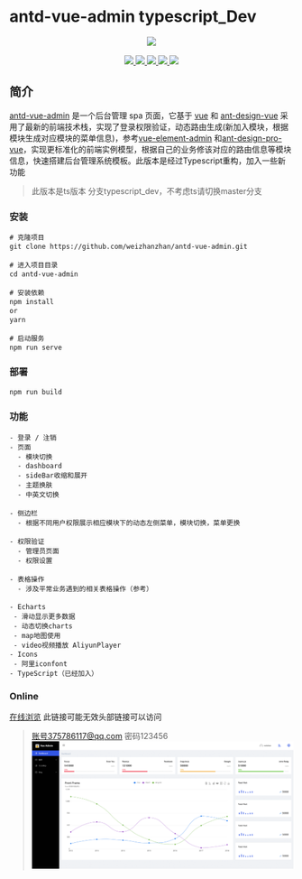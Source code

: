 # antd-vue-admin typescript_Dev

<p align="center">
    <a href="https://github.com/weizhanzhan/antd-vue-admin" target="_blank">
        <img src="http://react.zhanwei.xyz/ico.png" width="100">
    </a>
</p>
<p align="center">
    <a href="https://github.com/vuejs/vue">
        <img src="https://img.shields.io/badge/vue-2.6.6-brightgreen.svg">
    </a>
    <a href="https://github.com/vueComponent/ant-design-vue?utm_source=gold_browser_extension">
        <img src="https://img.shields.io/badge/ant--design--vue-1.3.5-informational">
    </a>
    <a href="https://github.com/prettier/prettier">
        <img src="https://img.shields.io/badge/code style-prettier-brightgreen.svg">
    </a>
    <a href="https://github.com/webpack/webpack">
        <img src="https://img.shields.io/badge/webpack->=4.0.0-critical.svg">
    </a>
  	<a href="https://github.com/gcddblue/vue-admin-webapp/blob/master/LICENSE">
        <img src="https://img.shields.io/badge/css-sass-yellow.svg">
    </a>
</p>


## 简介

[antd-vue-admin](https://github.com/weizhanzhan/antd-vue-admin) 是一个后台管理 spa 页面，它基于 [vue](https://github.com/vuejs/vue) 和 [ant-design-vue](https://github.com/vueComponent/ant-design-vue) 采用了最新的前端技术栈，实现了登录权限验证，动态路由生成(新加入模块，根据模块生成对应模块的菜单信息)，参考[vue-element-admin](https://github.com/PanJiaChen/vue-element-admin) 和[ant-design-pro-vue](https://github.com/sendya/ant-design-pro-vue)，实现更标准化的前端实例模型，根据自己的业务修该对应的路由信息等模块信息，快速搭建后台管理系统模板。此版本是经过Typescript重构，加入一些新功能



>此版本是ts版本 分支typescript_dev，不考虑ts请切换master分支

### 安装

```
# 克隆项目
git clone https://github.com/weizhanzhan/antd-vue-admin.git

# 进入项目目录
cd antd-vue-admin

# 安装依赖
npm install
or
yarn

# 启动服务
npm run serve
```

### 部署
```
npm run build
```
<!-- `deploy`分支执行 deploy.sh 文件脚本执行 npm run build 并上传至 gh-pages 分支更新 github pages 页面 -->

### 功能

```
- 登录 / 注销
- 页面
  - 模块切换
  - dashboard
  - sideBar收缩和展开
  - 主题换肤
  - 中英文切换
  
- 侧边栏
  - 根据不同用户权限展示相应模块下的动态左侧菜单，模块切换，菜单更换

- 权限验证
  - 管理员页面 
  - 权限设置 

- 表格操作
  - 涉及平常业务遇到的相关表格操作（参考）

- Echarts
 - 滑动显示更多数据
 - 动态切换charts
 - map地图使用
 - video视频播放 AliyunPlayer
- Icons
 - 阿里iconfont
- TypeScript（已经加入）
```

### Online

[在线浏览](http://test1.zlpfs.com) 此链接可能无效头部链接可以访问
>账号375786117@qq.com 密码123456
![Image text](https://github.com/weizhanzhan/antd-vue-admin/blob/antd-vue-ts/public/demo.gif)
<!-- ![Image text](https://github.com/weizhanzhan/antd-vue-admin/blob/antd-vue-ts/public/dark.png)
![Image text](https://github.com/weizhanzhan/antd-vue-admin/blob/antd-vue-ts/public/light.png) -->
